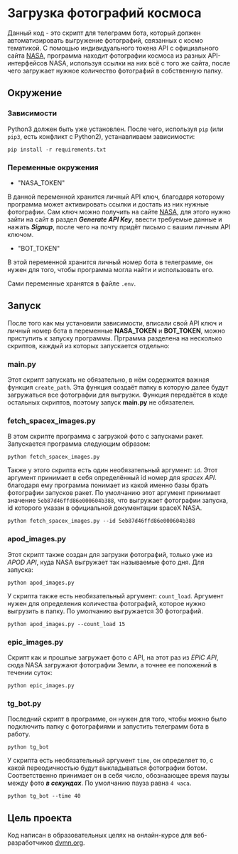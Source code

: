 # Загрузка фотографий космоса
Данный код - это скрипт для телеграмм бота, который должен автоматизировать выгружение фотографий, связанных с космо тематикой. С помощью индивидуального токена API с официального сайта [NASA](https://api.nasa.gov), программа находит фотографии космоса из разных API-интерфейсов NASA, используя ссылки на них всё с того же сайта, после чего загружает нужное количество фотографий в собственную папку. 

## Окружение
### Зависимости
Python3 должен быть уже установлен. После чего, используя `pip` (или `pip3`, есть конфликт с Python2), устанавливаем зависимости:

```
pip install -r requirements.txt
```
### Переменные окружения
- "NASA_TOKEN"

В данной переменной хранится личный API ключ, благодаря которому программа может активировать ссылки и достать из них нужные фотографии. Сам ключ можно получить на сайте [NASA](https://api.nasa.gov), для этого нужно зайти на сайт в раздел ***Generate API Key***, ввести требуемые данные и нажать ***Signup***, после чего на почту придёт письмо с вашим личным API ключом.

- "BOT_TOKEN"

В этой переменной хранится личный номер бота в телеграмме, он нужен для того, чтобы программа могла найти и использовать его.  

Сами переменные хранятся в файле `.env`.

## Запуск
После того как мы установили зависимости, вписали свой API ключ и личный номер бота в переменные **NASA_TOKEN** и **BOT_TOKEN**, можно приступить к запуску программы.
Прграмма разделена на несколько скриптов, каждый из которых запускается отдельно:

### main.py
Этот скрипт запускать не обязательно, в нём содержится важная функция `create_path`. Эта функция создаёт папку в которую далее будут загружаться все фотографии для выгрузки. Функция передаётся в коде остальных скриптов, поэтому запуск **main.py** не обязателен.

### fetch_spacex_images.py
В этом скрипте программа с загрузкой фото с запусками ракет. Запускается программа следующим образом:
```
python fetch_spacex_images.py
```
Также у этого скрипта есть один необязательный аргумент: `id`. Этот аргумент принимает в себя определённый id номер для *spacex API*. благодаря ему программа понимает из какой именно базы брать фотографии запусков ракет. По умолчанию этот аргумент принимает значение `5eb87d46ffd86e000604b388`, что выгружает фотографии запуска, id которого указан в официальной документации spaceX NASA.

```
python fetch_spacex_images.py --id 5eb87d46ffd86e000604b388
```
### apod_images.py
Этот скрипт также создан для загрузки фотографий, только уже из *APOD API*, куда NASA выгружает так называемые фото дня. Для запуска:

```
python apod_images.py
```
У скрипта также есть необязательный аргумент: `count_load`. Аргумент нужен для определения количества фотографий, которое нужно выгрузить в папку. По умолчанию выгружается 30 фотографий.
```
python apod_images.py --count_load 15
```
### epic_images.py
Скрипт как и прошлые загружает фото с API, на этот раз из *EPIC API*, сюда NASA загружают фотографии Земли, а точнее ее положений в течении суток:
```
python epic_images.py
```
### tg_bot.py
Последний скрипт в программе, он нужен для того, чтобы можно было подключить папку с фотографиями и запустить телеграмм бота в работу.
```
python tg_bot
```
У скрипта есть необязательный аргумент `time`, он определяет то, с какой переодичностью будут выкладываться фотографии ботом. Соответственно принимает он в себя число, обознаающее время паузы между фото ***в секундах***. По умолчанию пауза равна `4 часа`.
```
python tg_bot --time 40
```
## Цель проекта

Код написан в образовательных целях на онлайн-курсе для веб-разработчиков [dvmn.org](https://dvmn.org/).

